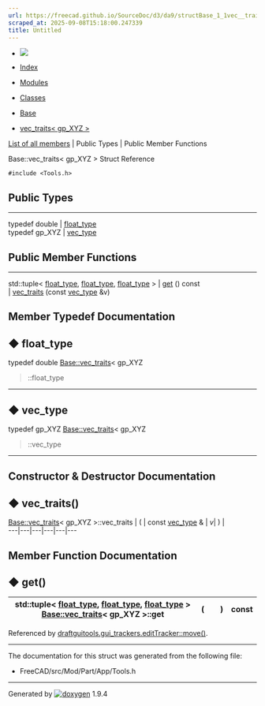 ```yaml
---
url: https://freecad.github.io/SourceDoc/d3/da9/structBase_1_1vec__traits_3_01gp__XYZ_01_4.html
scraped_at: 2025-09-08T15:18:00.247339
title: Untitled
---
```


  * [ ![](https://www.freecad.org/svg/logo-freecad.svg) ](https://freecadweb.org "FreeCAD")
  * [Index](../../index.html "Index")
  * [Modules](../../modules.html "Modules list")
  * [Classes](../../annotated.html "Annotated list")

  * [Base](../../db/d07/namespaceBase.html)
  * [vec_traits< gp_XYZ >](../../d3/da9/structBase_1_1vec__traits_3_01gp__XYZ_01_4.html)

[List of all members](../../dd/dce/structBase_1_1vec__traits_3_01gp__XYZ_01_4-members.html) | Public Types | Public Member Functions

Base::vec_traits< gp_XYZ > Struct Reference

`#include <Tools.h>`

##  Public Types  
  
---  
typedef double | [float_type](../../d3/da9/structBase_1_1vec__traits_3_01gp__XYZ_01_4.html#a18393fca6470d9c62b28b2c53cf18070)  
typedef gp_XYZ | [vec_type](../../d3/da9/structBase_1_1vec__traits_3_01gp__XYZ_01_4.html#a2d4736dcd4da3415beaa0a738c0a1387)  
  
##  Public Member Functions  
  
---  
std::tuple< [float_type](../../d3/da9/structBase_1_1vec__traits_3_01gp__XYZ_01_4.html#a18393fca6470d9c62b28b2c53cf18070), [float_type](../../d3/da9/structBase_1_1vec__traits_3_01gp__XYZ_01_4.html#a18393fca6470d9c62b28b2c53cf18070), [float_type](../../d3/da9/structBase_1_1vec__traits_3_01gp__XYZ_01_4.html#a18393fca6470d9c62b28b2c53cf18070) > | [get](../../d3/da9/structBase_1_1vec__traits_3_01gp__XYZ_01_4.html#adcf67a1ac1d4a6b8d9b2e7d009a15cb7) () const  
|
[vec_traits](../../d3/da9/structBase_1_1vec__traits_3_01gp__XYZ_01_4.html#a1a0a87f940f87adcb7a5cc9368a5df15)
(const
[vec_type](../../d3/da9/structBase_1_1vec__traits_3_01gp__XYZ_01_4.html#a2d4736dcd4da3415beaa0a738c0a1387)
&v)  
  
## Member Typedef Documentation

## ◆ float_type

typedef double
[Base::vec_traits](../../d9/d76/structBase_1_1vec__traits.html)< gp_XYZ
>::float_type  
---  
  
## ◆ vec_type

typedef gp_XYZ
[Base::vec_traits](../../d9/d76/structBase_1_1vec__traits.html)< gp_XYZ
>::vec_type  
---  
  
## Constructor & Destructor Documentation

## ◆ vec_traits()

[Base::vec_traits](../../d9/d76/structBase_1_1vec__traits.html)< gp_XYZ >::vec_traits  | ( | const [vec_type](../../d3/da9/structBase_1_1vec__traits_3_01gp__XYZ_01_4.html#a2d4736dcd4da3415beaa0a738c0a1387) & | _v_| ) |   
---|---|---|---|---|---  
  
## Member Function Documentation

## ◆ get()

std::tuple< [float_type](../../d3/da9/structBase_1_1vec__traits_3_01gp__XYZ_01_4.html#a18393fca6470d9c62b28b2c53cf18070), [float_type](../../d3/da9/structBase_1_1vec__traits_3_01gp__XYZ_01_4.html#a18393fca6470d9c62b28b2c53cf18070), [float_type](../../d3/da9/structBase_1_1vec__traits_3_01gp__XYZ_01_4.html#a18393fca6470d9c62b28b2c53cf18070) > [Base::vec_traits](../../d9/d76/structBase_1_1vec__traits.html)< gp_XYZ >::get  | ( | | ) |  const  
---|---|---|---|---  
  
Referenced by
[draftguitools.gui_trackers.editTracker::move()](../../d3/dce/classdraftguitools_1_1gui__trackers_1_1editTracker.html#a6e4a060566362b1db0b5ea44c9874297).

* * *

The documentation for this struct was generated from the following file:

  * FreeCAD/src/Mod/Part/App/Tools.h

* * *

Generated by
[![doxygen](../../doxygen.svg)](https://www.doxygen.org/index.html) 1.9.4

